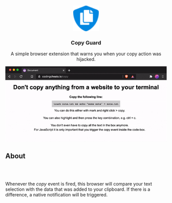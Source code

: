 <p align="center">
  <a href="https://github.com/othneildrew/Best-README-Template">
    <img src="dist/icon48.png" alt="Logo" width="80" height="80">
  </a>

  <h3 align="center">Copy Guard</h3>

  <p align="center">
    A simple browser extension that warns you when your copy action was hijacked.
  </p>

  <p align="center">
    <img src="copyguard-gif.gif" alt="Awesome README Templates" />
  </p>
</p>

## About

<br />
<br />

Whenever the _copy_ event is fired, this browser will compare your text selection with the data that was added to your clipboard. If there is a difference, a native notification will be triggered.

